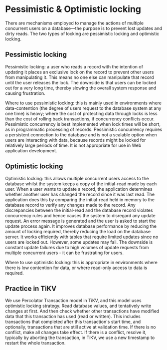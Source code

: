 # Pessimistic & Optimistic locking

There are mechanisms employed to manage the actions of multiple concurrent users on a database—the purpose is to prevent lost updates and dirty reads. The two types of locking are pessimistic locking and optimistic locking.

## Pessimistic locking

Pessimistic locking: a user who reads a record with the intention of updating it places an exclusive lock on the record to prevent other users from manipulating it. This means no one else can manipulate that record until the user releases the lock. The downside is that users can be locked out for a very long time, thereby slowing the overall system response and causing frustration.

Where to use pessimistic locking: this is mainly used in environments where data-contention (the degree of users request to the database system at any one time) is heavy; where the cost of protecting data through locks is less than the cost of rolling back transactions, if concurrency conflicts occur. Pessimistic concurrency is best implemented when lock times will be short, as in programmatic processing of records. Pessimistic concurrency requires a persistent connection to the database and is not a scalable option when users are interacting with data, because records might be locked for relatively large periods of time. It is not appropriate for use in Web application development.

## Optimistic locking

Optimistic locking: this allows multiple concurrent users access to the database whilst the system keeps a copy of the initial-read made by each user. When a user wants to update a record, the application determines whether another user has changed the record since it was last read. The application does this by comparing the initial-read held in memory to the database record to verify any changes made to the record. Any discrepancies between the initial-read and the database record violates concurrency rules and hence causes the system to disregard any update request. An error message is generated and the user is asked to start the update process again. It improves database performance by reducing the amount of locking required, thereby reducing the load on the database server. It works efficiently with tables that require limited updates since no users are locked out. However, some updates may fail. The downside is constant update failures due to high volumes of update requests from multiple concurrent users - it can be frustrating for users.

Where to use optimistic locking: this is appropriate in environments where there is low contention for data, or where read-only access to data is required. 

## Practice in TiKV

We use Percolator Transaction model in TiKV, and this model uses optimistic locking strategy. Read database values, and tentatively write changes at first. And then check whether other transactions have modified data that this transaction has used (read or written). This includes transactions that completed after this transaction's start time, and optionally, transactions that are still active at validation time. If there is no conflict, make all changes take effect. If there is a conflict, resolve it, typically by aborting the transaction, in TiKV, we use a new timestamp to restart the whole transaction.
